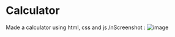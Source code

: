 # Calculator

Made a calculator using html, css and js
/nScreenshot : 
![image](https://user-images.githubusercontent.com/96107092/227734202-d078d497-0cbe-47eb-a05f-22a14ced20cc.png)
